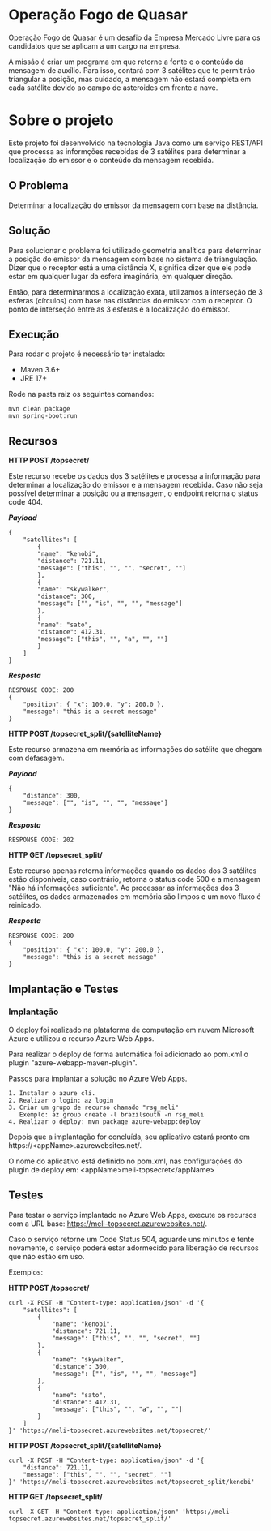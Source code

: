 # Operação Fogo de Quasar

Operação Fogo de Quasar é um desafio da Empresa Mercado Livre para os candidatos que se aplicam a um cargo na empresa.

A missão é criar um programa em que retorne a fonte e o conteúdo da mensagem de auxílio. Para isso, contará com 3 satélites que te permitirão triangular a posição, mas cuidado, a mensagem não estará completa em cada satélite devido ao campo de asteroides em frente a nave.

# Sobre o projeto 

Este projeto foi desenvolvido na tecnologia Java como um serviço REST/API que processa as informções recebidas de 3 satélites para determinar a localização do emissor e o conteúdo da mensagem recebida.

## O Problema 

Determinar a localização do emissor da mensagem com base na distância.

## Solução

Para solucionar o problema foi utilizado geometria analítica para determinar a posição do emissor da mensagem com base no sistema de triangulação. Dizer que o receptor está a uma distância X, significa dizer que ele pode estar em qualquer lugar da esfera imaginária, em qualquer direção. 

Então, para determinarmos a localização exata, utilizamos a interseção de 3 esferas (círculos) com base nas distâncias do emissor com o receptor. O ponto de interseção entre as 3 esferas é a localização do emissor.

## Execução 

Para rodar o projeto é necessário ter instalado:

* Maven 3.6+
* JRE 17+

Rode na pasta raiz os seguintes comandos:

    mvn clean package
    mvn spring-boot:run

## Recursos

**HTTP POST /topsecret/**

Este recurso recebe os dados dos 3 satélites e processa a informação para determinar a localização do emissor e a mensagem recebida. Caso não seja possível determinar a posição ou a mensagem, o endpoint retorna o status code 404.

***Payload***

    {
        "satellites": [
            {
            "name": "kenobi",
            "distance": 721.11,
            "message": ["this", "", "", "secret", ""]
            },
            {
            "name": "skywalker",
            "distance": 300,
            "message": ["", "is", "", "", "message"]
            },
            {
            "name": "sato",
            "distance": 412.31,
            "message": ["this", "", "a", "", ""]
            }
        ]
    }

***Resposta***

    RESPONSE CODE: 200 
    {
        "position": { "x": 100.0, "y": 200.0 },
        "message": "this is a secret message" 
    }

**HTTP POST /topsecret_split/{satelliteName}**

Este recurso armazena em memória as informações do satélite que chegam com defasagem. 

***Payload***

    {
        "distance": 300,
        "message": ["", "is", "", "", "message"]
    }

***Resposta***

    RESPONSE CODE: 202


**HTTP GET /topsecret_split/**

Este recurso apenas retorna informações quando os dados dos 3 satélites estão disponíveis, caso contrário, retorna o status code 500 e a mensagem "Não há informações suficiente". Ao processar as informações dos 3 satélites, os dados armazenados em memória são limpos e um novo fluxo é reinicado.

***Resposta***

    RESPONSE CODE: 200 
    {
        "position": { "x": 100.0, "y": 200.0 },
        "message": "this is a secret message" 
    }


## Implantação e Testes

### Implantação
O deploy foi realizado na plataforma de computação em nuvem Microsoft Azure e utilizou o recurso Azure Web Apps.

Para realizar o deploy de forma automática foi adicionado ao pom.xml o plugin "azure-webapp-maven-plugin". 

Passos para implantar a solução no Azure Web Apps.

    1. Instalar o azure cli.
    2. Realizar o login: az login
    3. Criar um grupo de recurso chamado "rsg_meli" 
       Exemplo: az group create -l brazilsouth -n rsg_meli
    4. Realizar o deploy: mvn package azure-webapp:deploy

Depois que a implantação for concluída, seu aplicativo estará pronto em https://\<appName>\.azurewebsites.net/.

O nome do aplicativo está definido no pom.xml, nas configurações do plugin de deploy em: 
\<appName>meli-topsecret\</appName>

## Testes

Para testar o serviço implantado no Azure Web Apps, execute os recursos com a URL base: https://meli-topsecret.azurewebsites.net/.

Caso o serviço retorne um Code Status 504, aguarde uns minutos e tente novamente, o serviço poderá estar adormecido para liberação de recursos que não estão em uso.

Exemplos: 

**HTTP POST /topsecret/**

    curl -X POST -H "Content-type: application/json" -d '{
        "satellites": [
            {
                "name": "kenobi",
                "distance": 721.11,
                "message": ["this", "", "", "secret", ""]
            },
            {
                "name": "skywalker",
                "distance": 300,
                "message": ["", "is", "", "", "message"]
            },
            {
                "name": "sato",
                "distance": 412.31,
                "message": ["this", "", "a", "", ""]
            }
        ]
    }' 'https://meli-topsecret.azurewebsites.net/topsecret/'



**HTTP POST /topsecret_split/{satelliteName}**

    curl -X POST -H "Content-type: application/json" -d '{
        "distance": 721.11,
        "message": ["this", "", "", "secret", ""]
    }' 'https://meli-topsecret.azurewebsites.net/topsecret_split/kenobi'    

**HTTP GET /topsecret_split/**

    curl -X GET -H "Content-type: application/json" 'https://meli-topsecret.azurewebsites.net/topsecret_split/'

